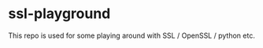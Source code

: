 ssl-playground
==============

This repo is used for some playing around with SSL / OpenSSL / python etc.
